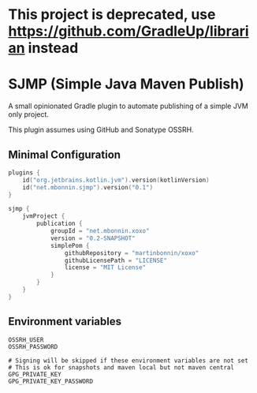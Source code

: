 # This project is deprecated, use https://github.com/GradleUp/librarian instead

# SJMP (Simple Java Maven Publish)

A small opinionated Gradle plugin to automate publishing of a simple JVM only project.

This plugin assumes using GitHub and Sonatype OSSRH.

## Minimal Configuration

```kotlin
plugins {
    id("org.jetbrains.kotlin.jvm").version(kotlinVersion)
    id("net.mbonnin.sjmp").version("0.1")
}

sjmp {
    jvmProject {
        publication {
            groupId = "net.mbonnin.xoxo"
            version = "0.2-SNAPSHOT"
            simplePom {
                githubRepository = "martinbonnin/xoxo"
                githubLicensePath = "LICENSE"
                license = "MIT License"
            }
        }
    }
}

```

## Environment variables

```
OSSRH_USER
OSSRH_PASSWORD

# Signing will be skipped if these environment variables are not set
# This is ok for snapshots and maven local but not maven central
GPG_PRIVATE_KEY
GPG_PRIVATE_KEY_PASSWORD
```
